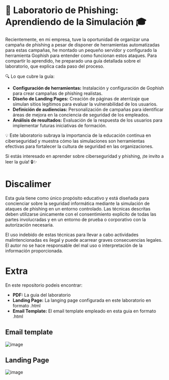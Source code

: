 # 🚀 Laboratorio de Phishing: Aprendiendo de la Simulación 🎓

Recientemente, en mi empresa, tuve la oportunidad de organizar una campaña de phishing a pesar de disponer de herramientas automatizadas para estas campañas, he montado un pequeño servidor y configurado la herramienta Gophish para entender como funcionan estos ataques. Para compartir lo aprendido, he preparado una guía detallada sobre el laboratorio, que explica cada paso del proceso.

🔍 Lo que cubre la guía:

- **Configuración de herramientas:** Instalación y configuración de Gophish para crear campañas de phishing realistas.
- **Diseño de Landing Pages:** Creación de páginas de aterrizaje que simulan sitios legítimos para evaluar la vulnerabilidad de los usuarios.
- **Definición de audiencias:** Personalización de campañas para identificar áreas de mejora en la conciencia de seguridad de los empleados.
- **Análisis de resultados:** Evaluación de la respuesta de los usuarios para implementar futuras iniciativas de formación.

💡 Este laboratorio subraya la importancia de la educación continua en ciberseguridad y muestra cómo las simulaciones son herramientas efectivas para fortalecer la cultura de seguridad en las organizaciones.

Si estás interesado en aprender sobre ciberseguridad y phishing, ¡te invito a leer la guía! 🔒✨

# Discalimer

Esta guía tiene como único propósito educativo y está diseñada para concienciar sobre la seguridad informática mediante la simulación de ataques de phishing en un entorno controlado. Las técnicas descritas deben utilizarse únicamente con el consentimiento explícito de todas las partes involucradas y en un entorno de prueba o corporativo con la autorización necesaria.

El uso indebido de estas técnicas para llevar a cabo actividades malintencionadas es ilegal y puede acarrear graves consecuencias legales. El autor no se hace responsable del mal uso o interpretación de la información proporcionada.

# Extra

En este repositorio podeis encontrar:
- **PDF:** La guia del laboratorio
- **Landing Page:** La langing page configurada en este laboratorio en formato .html
- **Email Template:** El email template empleado en esta guia en formato .html

## Email template

![image](https://github.com/user-attachments/assets/bc8b3b20-e4e2-40b6-86d0-ec404ab6320d)

## Landing Page

![image](https://github.com/user-attachments/assets/844e956a-38b5-40f2-8f44-21b8f101f044)



